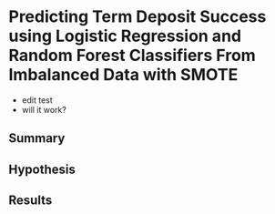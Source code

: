 # Predicting Term Deposit Success using Logistic Regression and Random Forest Classifiers From Imbalanced Data with SMOTE 
- edit test
- will it work?

## Summary

## Hypothesis

## Results
